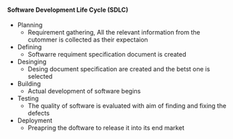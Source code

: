 #### Software Development Life Cycle (SDLC)

  - Planning 
      - Requirement gathering, All the relevant information from the cutommer is collected as their expectaion 
  - Defining 
      - Softwarre requiment specification document is created 
  - Desinging 
      - Desing document specification are created and the betst one is selected 
  - Building 
      - Actual development of software begins  
  - Testing 
      - The quality of software is evaluated with aim of finding and fixing the defects
  - Deployment
     - Preapring the doftware to release it into its end market 
 
